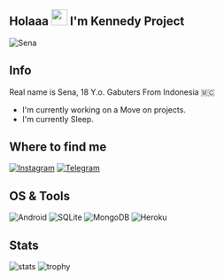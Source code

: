 ## Holaaa <img src="https://github.com/TheDudeThatCode/TheDudeThatCode/blob/master/Assets/Hi.gif" width="29px"> I'm Kennedy Project

![Sena](https://telegra.ph/file/d8f101048a435a883d057.jpg)

## Info

Real name is Sena, 18 Y.o. Gabuters From Indonesia 🇲🇨

-  I'm currently working on a Move on projects.
-  I'm currently Sleep.

## Where to find me

[![Instagram](https://img.shields.io/badge/Instagram-2CA5E0?style=for-the-badge&logo=Instagram&logoColor=white)](https://instagram.com/acxken._)
[![Telegram](https://img.shields.io/badge/Telegram-2CA5E0?style=for-the-badge&logo=telegram&logoColor=white)](https://t.me/excrybaby)

## OS & Tools

![Android](https://img.shields.io/badge/Android-3DDC84?style=for-the-badge&logo=android&logoColor=red)
![SQLite](https://img.shields.io/badge/SQLite-07405E?style=for-the-badge&logo=sqlite&logoColor=yellow)
![MongoDB](https://img.shields.io/badge/MongoDB-4EA94B?style=for-the-badge&logo=mongodb&logoColor=green)
![Heroku](https://img.shields.io/badge/Heroku-430098?style=for-the-badge&logo=heroku&logoColor=blue)


## Stats

![stats](https://github-readme-stats.vercel.app/api?username=kennedy-ex&show_icons=true&count_private=true&title_color=f7d745&text_color=b2d76c&icon_color=6562af&bg_color=00000000&hide=bg-color&hide_border=false)
![trophy](https://github-profile-trophy.vercel.app/?username=kennedy-ex&theme=juicyfresh&no-bg=true&no-frame=true&column=4&")
